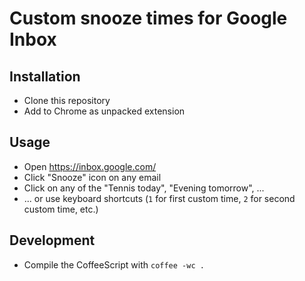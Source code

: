 # Custom snooze times for Google Inbox

## Installation

* Clone this repository
* Add to Chrome as unpacked extension

## Usage

* Open https://inbox.google.com/
* Click "Snooze" icon on any email
* Click on any of the "Tennis today", "Evening tomorrow", ...
* ... or use keyboard shortcuts (`1` for first custom time, `2` for second custom time, etc.)

## Development 

* Compile the CoffeeScript with `coffee -wc .`

